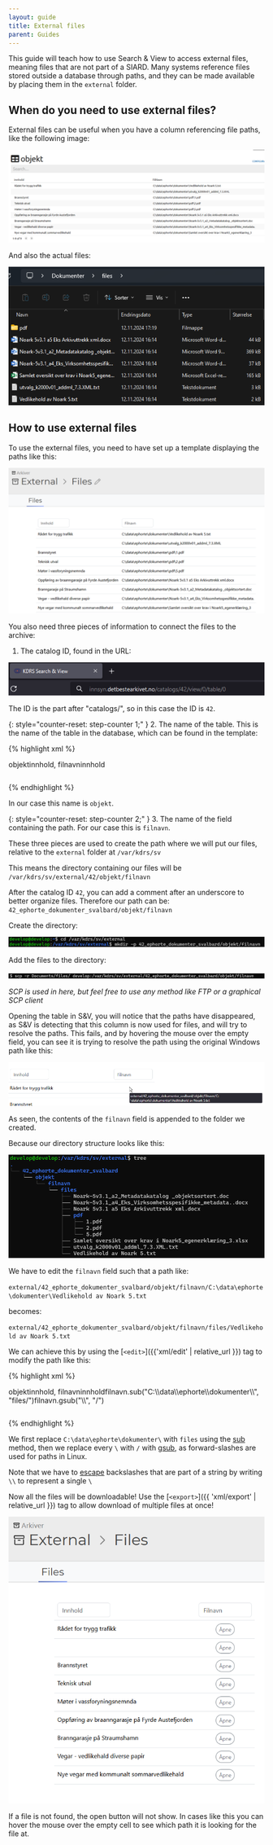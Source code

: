 ```yaml
---
layout: guide
title: External files
parent: Guides
---
```


This guide will teach how to use Search & View to access external files, meaning files that are not part of a SIARD. Many systems reference files stored outside a database through paths, and they can be made available by placing them in the `external` folder.


## When do you need to use external files?

External files can be useful when you have a column referencing file paths, like the following image:

![](../../assets/images/guides/external-files/dbptk-paths.png)


And also the actual files:

![](../../assets/images/guides/external-files/files.png)

## How to use external files

To use the external files, you need to have set up a template displaying the paths like this:

![](../../assets/images/guides/external-files/template-1.png)

You also need three pieces of information to connect the files to the archive:

1. The catalog ID, found in the URL:
  
![](../../assets/images/guides/external-files/catalog-url.png)

The ID is the part after "catalogs/", so in this case the ID is `42`.

{: style="counter-reset: step-counter 1;" }
2. The name of the table. This is the name of the table in the database, which can be found in the template:
   
{% highlight xml %}
<table>
    <name>objekt</name> <!-- Name of table  -->
    <title>Files</title>
    <fields>innhold, filnavn</fields>
    <primarykey>innhold</primarykey>
</table>
{% endhighlight %}

In our case this name is `objekt`.

{: style="counter-reset: step-counter 2;" }
3. The name of the field containing the path. For our case this is `filnavn`.


These three pieces are used to create the path where we will put our files, relative to the `external` folder at `/var/kdrs/sv`

This means the directory containing our files will be `/var/kdrs/sv/external/42/objekt/filnavn`

After the catalog ID `42`, you can add a comment after an underscore to better organize files. Therefore our path can be:
`42_ephorte_dokumenter_svalbard/objekt/filnavn`

Create the directory:

![](../../assets/images/guides/external-files/mkdir.png)

Add the files to the directory:

![](../../assets/images/guides/external-files/scp.png)

*SCP is used in here, but feel free to use any method like FTP or a graphical SCP client*

Opening the table in S&V, you will notice that the paths have disappeared, as S&V is detecting that this column is now used for files, and will try to resolve the paths. This fails, and by hovering the mouse over the empty field, you can see it is trying to resolve the path using the original Windows path like this:

![](../../assets/images/guides/external-files/wrong-path.png)

As seen, the contents of the `filnavn` field is appended to the folder we created.

Because our directory structure looks like this:

![](../../assets/images/guides/external-files/tree.png)


We have to edit the `filnavn` field such that a path like:

`external/42_ephorte_dokumenter_svalbard/objekt/filnavn/C:\data\ephorte\dokumenter\Vedlikehold av Noark 5.txt`

becomes:

`external/42_ephorte_dokumenter_svalbard/objekt/filnavn/files/Vedlikehold av Noark 5.txt`


We can achieve this by using the [`<edit>`]({{'xml/edit' | relative_url }}) tag to modify the path like this:

{% highlight xml %}
<table>
    <name>objekt</name>
    <fields>innhold, filnavn</fields>
    <primarykey>innhold</primarykey>
    <title>Files</title>
    <edit>filnavn.sub("C:\\data\\ephorte\\dokumenter\\", "files/")</edit> <!-- Replace windows path with "files/" -->
    <edit>filnavn.gsub("\\", "/")</edit> <!-- Replace all backslashes with forwardslashes -->
</table>
{% endhighlight %}

We first replace `C:\data\ephorte\dokumenter\` with `files` using the [sub](https://apidock.com/ruby/String/sub) method, then we replace every `\` with `/` with [gsub](https://apidock.com/ruby/String/gsub), as forward-slashes are used for paths in Linux.

Note that we have to [escape](https://docs.ruby-lang.org/en/2.4.0/syntax/literals_rdoc.html#label-Strings) backslashes that are part of a string by writing `\\` to represent a single `\`


Now all the files will be downloadable! Use the [`<export>`]({{ 'xml/export' | relative_url }}) tag to allow download of multiple files at once!

![](../../assets/images/guides/external-files/success.png)

If a file is not found, the open button will not show. In cases like this you can hover the mouse over the empty cell to see which path it is looking for the file at.